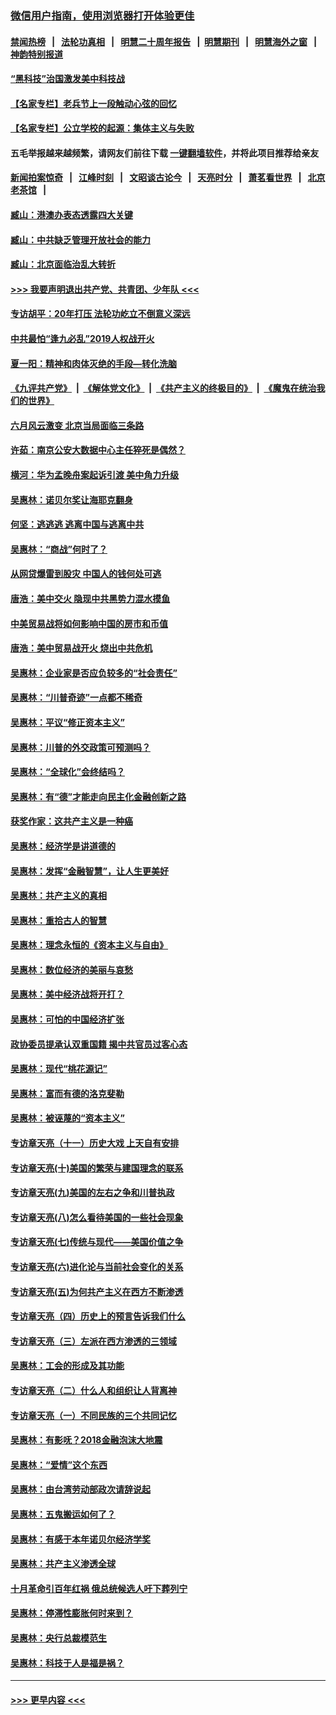 ### [微信用户指南，使用浏览器打开体验更佳](https://github.com/gfw-breaker/banned-news1/blob/master/indexes/wechat-guide.md?t=0)
#### [禁闻热榜](热点新闻.md?t=0)  &nbsp;&nbsp;|&nbsp;&nbsp; [法轮功真相](https://github.com/gfw-breaker/truth/blob/master/README.md?t=0) &nbsp;&nbsp;|&nbsp;&nbsp; [明慧二十周年报告](https://github.com/gfw-breaker/mh-reports/blob/master/README.md?t=0) &nbsp;&nbsp;|&nbsp;&nbsp;[明慧期刊](https://github.com/gfw-breaker/mh-qikan) &nbsp;&nbsp;|&nbsp;&nbsp; [明慧海外之窗](https://github.com/gfw-breaker/mh-news/blob/master/README.md?t=0) &nbsp;&nbsp;|&nbsp;&nbsp; [神韵特别报道](https://github.com/gfw-breaker/mh-news/blob/master/shenyun.md?t=0)
#### [“黑科技”治国激发美中科技战](../pages/nsc423/n11638056.md?t=02051355) 
#### [【名家专栏】老兵节上一段触动心弦的回忆](../pages/nsc423/n11646016.md?t=02051355) 
#### [【名家专栏】公立学校的起源：集体主义与失败](../pages/nsc423/n11601833.md?t=02051355) 
#### 五毛举报越来越频繁，请网友们前往下载 [一键翻墙软件](https://github.com/gfw-breaker/ssr-accounts)，并将此项目推荐给亲友
#### [新闻拍案惊奇](https://github.com/gfw-breaker/banned-news1/blob/master/pages/link4.md) &nbsp;&nbsp;|&nbsp;&nbsp; [江峰时刻](https://github.com/gfw-breaker/banned-news1/blob/master/pages/link4.md) &nbsp;&nbsp;|&nbsp;&nbsp; [文昭谈古论今](https://github.com/gfw-breaker/banned-news1/blob/master/pages/link4.md) &nbsp;&nbsp;|&nbsp;&nbsp; [天亮时分](https://github.com/gfw-breaker/banned-news1/blob/master/pages/link4.md) &nbsp;&nbsp;|&nbsp;&nbsp; [萧茗看世界](https://github.com/gfw-breaker/banned-news1/blob/master/pages/link4.md) &nbsp;&nbsp;|&nbsp;&nbsp; [北京老茶馆](https://github.com/gfw-breaker/banned-news1/blob/master/pages/link4.md) &nbsp;&nbsp;|&nbsp;&nbsp; 
#### [臧山：港澳办表态透露四大关键](../pages/nsc423/n11421628.md?t=02051355) 
#### [臧山：中共缺乏管理开放社会的能力](../pages/nsc423/n11407457.md?t=02051355) 
#### [臧山：北京面临治乱大转折](../pages/nsc423/n11406895.md?t=02051355) 
#### [>>> 我要声明退出共产党、共青团、少年队 <<<](https://github.com/begood0513/goodnews/blob/master/quit/letter.md) 
#### [专访胡平：20年打压 法轮功屹立不倒意义深远](../pages/nsc423/n11398800.md?t=02051355) 
#### [中共最怕“逢九必乱”2019人权战开火](../pages/nsc423/n11385248.md?t=02051355) 
#### [夏一阳：精神和肉体灭绝的手段—转化洗脑](../pages/nsc423/n11368250.md?t=02051355) 
#### [《九评共产党》](https://github.com/begood0513/9ping.md/blob/master/README.md) &nbsp;|&nbsp; [《解体党文化》](../../../../jtdwh.md/blob/master/README.md)  &nbsp;|&nbsp; [《共产主义的终极目的》](../../../../gczydzjmd.md/blob/master/README.md) &nbsp;|&nbsp; [《魔鬼在统治我们的世界》](../../../../mgztzwmdsj.md/blob/master/README.md) 
#### [六月风云激变 北京当局面临三条路](../pages/nsc423/n11313668.md?t=02051355) 
#### [许茹：南京公安大数据中心主任猝死是偶然？](../pages/nsc423/n11064744.md?t=02051355) 
#### [横河：华为孟晚舟案起诉引渡 美中角力升级](../pages/nsc423/n11027230.md?t=02051355) 
#### [吴惠林：诺贝尔奖让海耶克翻身](../pages/nsc423/n10890049.md?t=02051355) 
#### [何坚：逃逃逃 逃离中国与逃离中共](../pages/nsc423/n10592891.md?t=02051355) 
#### [吴惠林：“商战”何时了？](../pages/nsc423/n10573558.md?t=02051355) 
#### [从网贷爆雷到股灾 中国人的钱何处可逃](../pages/nsc423/n10572800.md?t=02051355) 
#### [唐浩：美中交火 隐现中共黑势力混水摸鱼](../pages/nsc423/n10544040.md?t=02051355) 
#### [中美贸易战将如何影响中国的房市和币值](../pages/nsc423/n10543697.md?t=02051355) 
#### [唐浩：美中贸易战开火 烧出中共危机](../pages/nsc423/n10540126.md?t=02051355) 
#### [吴惠林：企业家是否应负较多的“社会责任”](../pages/nsc423/n10535022.md?t=02051355) 
#### [吴惠林：“川普奇迹”一点都不稀奇](../pages/nsc423/n10512808.md?t=02051355) 
#### [吴惠林：平议“修正资本主义”](../pages/nsc423/n10495724.md?t=02051355) 
#### [吴惠林：川普的外交政策可预测吗？](../pages/nsc423/n10462387.md?t=02051355) 
#### [吴惠林：“全球化”会终结吗？](../pages/nsc423/n10452838.md?t=02051355) 
#### [吴惠林：有“德”才能走向民主化金融创新之路](../pages/nsc423/n10432292.md?t=02051355) 
#### [获奖作家：这共产主义是一种癌](../pages/nsc423/n10431541.md?t=02051355) 
#### [吴惠林：经济学是讲道德的](../pages/nsc423/n10398014.md?t=02051355) 
#### [吴惠林：发挥“金融智慧”，让人生更美好](../pages/nsc423/n10375019.md?t=02051355) 
#### [吴惠林：共产主义的真相](../pages/nsc423/n10351394.md?t=02051355) 
#### [吴惠林：重拾古人的智慧](../pages/nsc423/n10337691.md?t=02051355) 
#### [吴惠林：理念永恒的《资本主义与自由》](../pages/nsc423/n10316274.md?t=02051355) 
#### [吴惠林：数位经济的美丽与哀愁](../pages/nsc423/n10292946.md?t=02051355) 
#### [吴惠林：美中经济战将开打？](../pages/nsc423/n10258825.md?t=02051355) 
#### [吴惠林：可怕的中国经济扩张](../pages/nsc423/n10219147.md?t=02051355) 
#### [政协委员提承认双重国籍 揭中共官员过客心态](../pages/nsc423/n10208809.md?t=02051355) 
#### [吴惠林：现代“桃花源记”](../pages/nsc423/n10185234.md?t=02051355) 
#### [吴惠林：富而有德的洛克斐勒](../pages/nsc423/n10142264.md?t=02051355) 
#### [吴惠林：被诬蔑的“资本主义”](../pages/nsc423/n10124816.md?t=02051355) 
#### [专访章天亮（十一）历史大戏 上天自有安排](../pages/nsc423/n10094905.md?t=02051355) 
#### [专访章天亮(十)美国的繁荣与建国理念的联系](../pages/nsc423/n10094899.md?t=02051355) 
#### [专访章天亮(九)美国的左右之争和川普执政](../pages/nsc423/n10094889.md?t=02051355) 
#### [专访章天亮(八)怎么看待美国的一些社会现象](../pages/nsc423/n10094857.md?t=02051355) 
#### [专访章天亮(七)传统与现代——美国价值之争](../pages/nsc423/n10093140.md?t=02051355) 
#### [专访章天亮(六)进化论与当前社会变化的关系](../pages/nsc423/n10092036.md?t=02051355) 
#### [专访章天亮(五)为何共产主义在西方不断渗透](../pages/nsc423/n10083620.md?t=02051355) 
#### [专访章天亮（四）历史上的预言告诉我们什么](../pages/nsc423/n10083606.md?t=02051355) 
#### [专访章天亮（三）左派在西方渗透的三领域](../pages/nsc423/n10081115.md?t=02051355) 
#### [吴惠林：工会的形成及其功能](../pages/nsc423/n10080633.md?t=02051355) 
#### [专访章天亮（二）什么人和组织让人背离神](../pages/nsc423/n10076637.md?t=02051355) 
#### [专访章天亮（一）不同民族的三个共同记忆](../pages/nsc423/n10074188.md?t=02051355) 
#### [吴惠林：有影呒？2018金融泡沫大地震](../pages/nsc423/n10040534.md?t=02051355) 
#### [吴惠林：“爱情”这个东西](../pages/nsc423/n10019423.md?t=02051355) 
#### [吴惠林：由台湾劳动部政次请辞说起](../pages/nsc423/n9979679.md?t=02051355) 
#### [吴惠林：五鬼搬运如何了？](../pages/nsc423/n9925338.md?t=02051355) 
#### [吴惠林：有感于本年诺贝尔经济学奖](../pages/nsc423/n9871883.md?t=02051355) 
#### [吴惠林：共产主义渗透全球](../pages/nsc423/n9812748.md?t=02051355) 
#### [十月革命引百年红祸 俄总统候选人吁下葬列宁](../pages/nsc423/n9810182.md?t=02051355) 
#### [吴惠林：停滞性膨胀何时来到？](../pages/nsc423/n9764136.md?t=02051355) 
#### [吴惠林：央行总裁模范生](../pages/nsc423/n9728134.md?t=02051355) 
#### [吴惠林：科技于人是福是祸？](../pages/nsc423/n9672982.md?t=02051355) 

----
#### [ >>> 更早内容 <<< ](../indexes/nsc423-earlier.md)
